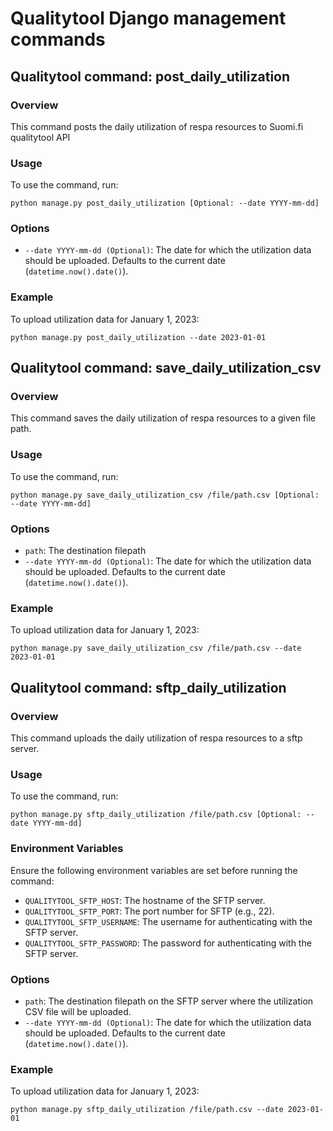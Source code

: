 # Qualitytool Django management commands


## Qualitytool command: post_daily_utilization

### Overview
This command posts the daily utilization of respa resources to Suomi.fi qualitytool API

### Usage
To use the command, run:

```
python manage.py post_daily_utilization [Optional: --date YYYY-mm-dd]
```

### Options
- `--date YYYY-mm-dd (Optional)`: The date for which the utilization data should be uploaded. Defaults to the current date (`datetime.now().date()`).

### Example
To upload utilization data for January 1, 2023:

```
python manage.py post_daily_utilization --date 2023-01-01
```


## Qualitytool command: save_daily_utilization_csv

### Overview
This command saves the daily utilization of respa resources to a given file path.

### Usage
To use the command, run:

```
python manage.py save_daily_utilization_csv /file/path.csv [Optional: --date YYYY-mm-dd]
```

### Options
- `path`: The destination filepath
- `--date YYYY-mm-dd (Optional)`: The date for which the utilization data should be uploaded. Defaults to the current date (`datetime.now().date()`).

### Example
To upload utilization data for January 1, 2023:

```
python manage.py save_daily_utilization_csv /file/path.csv --date 2023-01-01
```

## Qualitytool command: sftp_daily_utilization

### Overview
This command uploads the daily utilization of respa resources to a sftp server.

### Usage
To use the command, run:

```
python manage.py sftp_daily_utilization /file/path.csv [Optional: --date YYYY-mm-dd]
```

### Environment Variables
Ensure the following environment variables are set before running the command:

- `QUALITYTOOL_SFTP_HOST`: The hostname of the SFTP server.
- `QUALITYTOOL_SFTP_PORT`: The port number for SFTP (e.g., 22).
- `QUALITYTOOL_SFTP_USERNAME`: The username for authenticating with the SFTP server.
- `QUALITYTOOL_SFTP_PASSWORD`: The password for authenticating with the SFTP server.

### Options
- `path`: The destination filepath on the SFTP server where the utilization CSV file will be uploaded.
- `--date YYYY-mm-dd (Optional)`: The date for which the utilization data should be uploaded. Defaults to the current date (`datetime.now().date()`).

### Example
To upload utilization data for January 1, 2023:

```
python manage.py sftp_daily_utilization /file/path.csv --date 2023-01-01
```
